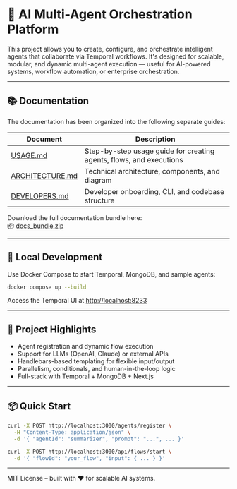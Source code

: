 # 🧠 AI Multi-Agent Orchestration Platform

This project allows you to create, configure, and orchestrate intelligent agents that collaborate via Temporal workflows. It's designed for scalable, modular, and dynamic multi-agent execution — useful for AI-powered systems, workflow automation, or enterprise orchestration.

---

## 📚 Documentation

The documentation has been organized into the following separate guides:

| Document | Description |
|----------|-------------|
| [USAGE.md](./docs/USAGE.md) | Step-by-step usage guide for creating agents, flows, and executions |
| [ARCHITECTURE.md](./docs/ARCHITECTURE.md) | Technical architecture, components, and diagram |
| [DEVELOPERS.md](./docs/DEVELOPERS.md) | Developer onboarding, CLI, and codebase structure |

Download the full documentation bundle here:  
📦 [docs_bundle.zip](./docs_bundle.zip)

---

## 🐳 Local Development

Use Docker Compose to start Temporal, MongoDB, and sample agents:

```bash
docker compose up --build
```

Access the Temporal UI at [http://localhost:8233](http://localhost:8233)

---

## 🧩 Project Highlights

- Agent registration and dynamic flow execution
- Support for LLMs (OpenAI, Claude) or external APIs
- Handlebars-based templating for flexible input/output
- Parallelism, conditionals, and human-in-the-loop logic
- Full-stack with Temporal + MongoDB + Next.js

---

## 📦 Quick Start

```bash
curl -X POST http://localhost:3000/agents/register \
  -H "Content-Type: application/json" \
  -d '{ "agentId": "summarizer", "prompt": "...", ... }'
```

```bash
curl -X POST http://localhost:3000/api/flows/start \
  -d '{ "flowId": "your_flow", "input": { ... } }'
```

---

MIT License – built with ❤️ for scalable AI systems.
